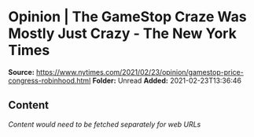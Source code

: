 # Opinion | The GameStop Craze Was Mostly Just Crazy - The New York Times

**Source:** https://www.nytimes.com/2021/02/23/opinion/gamestop-price-congress-robinhood.html
**Folder:** Unread
**Added:** 2021-02-23T13:36:46




## Content
*Content would need to be fetched separately for web URLs*
